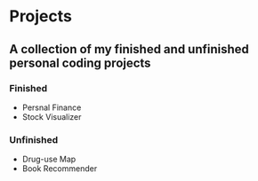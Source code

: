 # Projects
## A collection of my finished and unfinished personal coding projects

### Finished
  - Persnal Finance
  - Stock Visualizer


### Unfinished
  - Drug-use Map
  - Book Recommender
